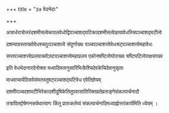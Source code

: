 +++
title = "३७ वेदभेदाः"

+++

अत्रार्धरात्रोत्तरंदशमीसत्वेकपालवेधोद्विपञ्चाशद्‌घटिकादशमीसत्वेछायावेधस्त्रिपञ्चाशद्‌घटीत्वे

दशम्याग्रस्ताख्योवेधश्चतुःपञ्चाशत्वे संपूर्णाख्यः पञ्चपञ्चाशत्त्वेवेधःषट्‌पञ्चाशत्त्वेमहावेधः

सप्तपञ्चाशत्त्वेप्रलयाख्योऽष्टपञ्चाशत्त्वेमहाप्रलय एकोनषष्टित्वेघोराख्यः षष्टिघटित्वेराक्षसाख्य

इति वेधभेदानारदेनोक्ता मध्वादिमतानुसारिभिःकैश्चिदेवकेचिदेवानुसृताः

माधवाचार्यदिसर्वसंमतस्तुषट्‌पञ्चाशद्‌घटिवेध एवेतिज्ञेयम्

दशमीपञ्चदशघटीभिरेकादशीदूषिकेतितूपवासातिरिक्तव्रतेव्रताङ्गेसंकल्पार्चनादौ

तत्रापितद्दोषेणनसर्वथात्यागः किंतु प्रातःकर्तव्यं संकल्पार्चनादिमध्याह्नोत्तरंकार्यमिति ध्येयम् ।
